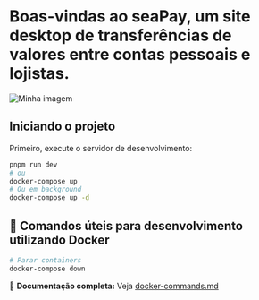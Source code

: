 # Boas-vindas ao seaPay, um site desktop de transferências de valores entre contas pessoais e lojistas.

![Minha imagem](https://github.com/user-attachments/assets/c56ff6fa-b334-452b-8697-e4310d4b399c)

## Iniciando o projeto

Primeiro, execute o servidor de desenvolvimento:

```bash
pnpm run dev
# ou
docker-compose up
# Ou em background
docker-compose up -d
```

## 🐳 Comandos úteis para desenvolvimento utilizando Docker

```bash
# Parar containers
docker-compose down
```

<!-- ### Produção (Imagem Otimizada)

```bash
# Build e run da imagem de produção
docker-compose --profile production up app-prod

# Build direto
docker build --target runner -t sea-pay:prod .
docker run -p 3000:3000 sea-pay:prod
``` -->

📖 **Documentação completa:** Veja [docker-commands.md](docker\docker-commands.md)
